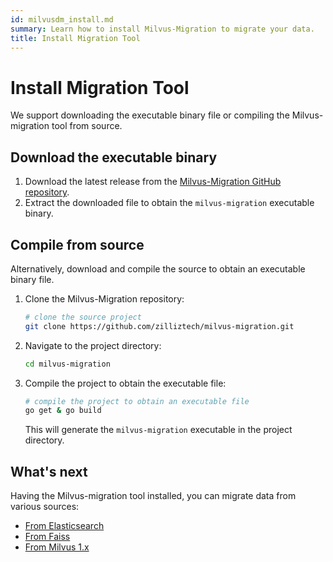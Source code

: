 ```yaml
---
id: milvusdm_install.md
summary: Learn how to install Milvus-Migration to migrate your data.
title: Install Migration Tool
---
```


# Install Migration Tool

We support downloading the executable binary file or compiling the Milvus-migration tool from source.

## Download the executable binary

1. Download the latest release from the [Milvus-Migration GitHub repository](https://github.com/zilliztech/milvus-migration/tags).
2. Extract the downloaded file to obtain the `milvus-migration` executable binary.

## Compile from source

Alternatively, download and compile the source to obtain an executable binary file.

1. Clone the Milvus-Migration repository:
    
    ```bash
    # clone the source project
    git clone https://github.com/zilliztech/milvus-migration.git
    ```
    
2. Navigate to the project directory:
    
    ```bash
    cd milvus-migration
    ```
    
3. Compile the project to obtain the executable file:
    
    ```bash
    # compile the project to obtain an executable file
    go get & go build
    ```
    
    This will generate the `milvus-migration` executable in the project directory.
    

## What's next

Having the Milvus-migration tool installed, you can migrate data from various sources:

- [From Elasticsearch](es2m.md)
- [From Faiss](f2m.md)
- [From Milvus 1.x](m2m.md)